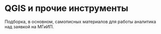 # QGIS и прочие инструменты
Подборка, в основном, самописных материалов для работы аналитика над заявкой на МГиИП.
